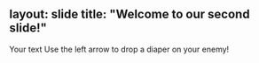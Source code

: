 layout: slide
title: "Welcome to our second slide!"
---
Your text
Use the left arrow to drop a diaper on your enemy!
